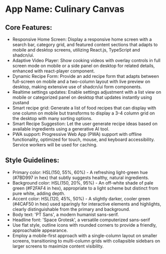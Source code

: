 # **App Name**: Culinary Canvas

## Core Features:

- Responsive Home Screen: Display a responsive home screen with a search bar, category grid, and featured content sections that adapts to mobile and desktop screens, utilizing React.js, TypeScript and shadcn/ui.
- Adaptive Video Player: Show cooking videos with overlay controls in full screen mode on mobile or a side panel on desktop for related details, enhanced with react-player component.
- Dynamic Recipe Form: Provide an add recipe form that adapts between full-screen on mobile and a two-column layout with live preview on desktop, making extensive use of shadcn/ui form components.
- Realtime settings updates: Enable settings adjustment with a list view on mobile or categorized panel on desktop that updates instantly using zustand
- Smart recipe grid: Generate a list of food recipes that can display with one column on mobile but transforms to display a 3-4 column grid on the desktop with many sorting options.
- Smart Recipe Suggestion: Let the user generate recipe ideas based on available ingredients using a generative AI tool.
- PWA support: Progressive Web App (PWA) support with offline functionality, optimized for touch, mouse, and keyboard accessibility. Service workers will be used for caching.

## Style Guidelines:

- Primary color: HSL(150, 55%, 60%) - A refreshing light-green hue (#7BD997 in hex) that subtly suggests healthy, natural ingredients.
- Background color: HSL(150, 20%, 95%) - An off-white shade of pale green (#F2FAF4 in hex), appropriate to a light scheme but distinct from pure white, adding depth.
- Accent color: HSL(120, 45%, 50%) - A slightly darker, cooler green (#4CAF50 in hex) used sparingly for interactive elements and highlights, clearly distinguishable from the primary and background.
- Body text: 'PT Sans', a modern humanist sans-serif.
- Headline font: 'Space Grotesk', a versatile computerized sans-serif
- Use flat style, outline icons with rounded corners to provide a friendly, approachable appearance.
- Employ a mobile-first approach with a single-column layout on smaller screens, transitioning to multi-column grids with collapsible sidebars on larger screens to maximize content visibility.